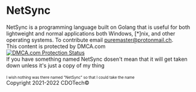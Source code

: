 # NetSync
NetSync is a programming language built on Golang that is useful for both lightweight and normal applications both Windows, [*]nix, and other operating systems. To contribute email <a href="mailto:puremaster@protonmail.ch">puremaster@protonmail.ch</a>.
<br>
This content is protected by DMCA.com
<br>
<a href="//www.dmca.com/Protection/Status.aspx?ID=05b33341-3214-4d70-a17b-d6efe461453d" title="DMCA.com Protection Status" class="dmca-badge"> <img src ="https://images.dmca.com/Badges/dmca_protected_sml_120m.png?ID=05b33341-3214-4d70-a17b-d6efe461453d"  alt="DMCA.com Protection Status" /></a> 
<br>
If you have something named NetSync dosen't mean that it will get taken down unless it's just a copy of my thing
<br>
<br>
<font size="0.01px">I wish nothing was there named "NetSync" so that I could take the name</font>
<br>
Copyright 2021-2022 CDOTech©
